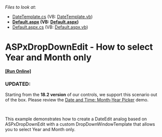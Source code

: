 <!-- default file list -->
*Files to look at*:

* [DateTemplate.cs](./CS/App_Code/DateTemplate.cs) (VB: [DateTemplate.vb](./VB/App_Code/DateTemplate.vb))
* **[Default.aspx](./CS/Default.aspx) (VB: [Default.aspx](./VB/Default.aspx))**
* [Default.aspx.cs](./CS/Default.aspx.cs) (VB: [Default.aspx.vb](./VB/Default.aspx.vb))
<!-- default file list end -->
# ASPxDropDownEdit - How to select Year and Month only
<!-- run online -->
**[[Run Online]](https://codecentral.devexpress.com/e4038/)**
<!-- run online end -->

<h3>UPDATED:</h3>

<p>Starting from the <strong>18.2 version</strong> of our controls, we support this scenario out of the box. Please review the <a href="https://demos.devexpress.com/ASPxEditorsDemos/DateTime/MonthYearPicker.aspx">Date and Time: Month-Year Picker</a> demo.</p>

<br/>
<p>This example demonstrates how to create a DateEdit analog based on ASPxDropDownEdit with a custom DropDownWindowTemplate that allows you to select Year and Month only.</p>



